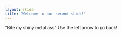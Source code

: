 ```yaml
---
layout: slide
title: "Welcome to our second slide!"
---
```

"Bite my shiny metal ass"
Use the left arrow to go back!

